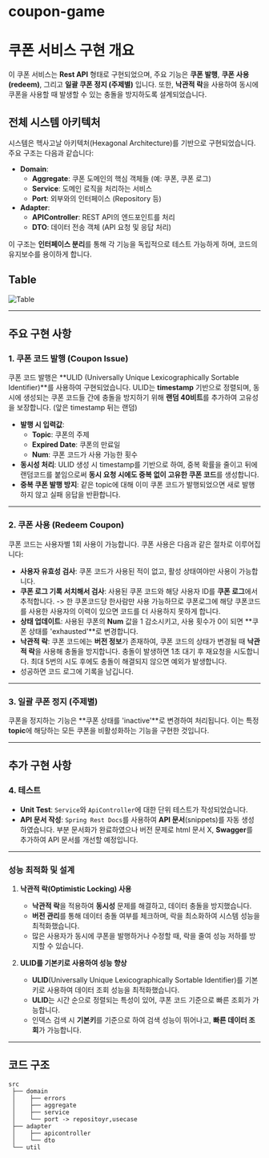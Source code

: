 # coupon-game
# 쿠폰 서비스 구현 개요

이 쿠폰 서비스는 **Rest API** 형태로 구현되었으며, 주요 기능은 **쿠폰 발행**, **쿠폰 사용 (redeem)**, 그리고 **일괄 쿠폰 정지 (주제별)** 입니다. 또한, **낙관적 락**을 사용하여 동시에 쿠폰을 사용할 때 발생할 수 있는 충돌을 방지하도록 설계되었습니다. 

## 전체 시스템 아키텍처

시스템은 헥사고날 아키텍처(Hexagonal Architecture)를 기반으로 구현되었습니다. 주요 구조는 다음과 같습니다:

- **Domain**: 
  - **Aggregate**: 쿠폰 도메인의 핵심 객체들 (예: 쿠폰, 쿠폰 로그)
  - **Service**: 도메인 로직을 처리하는 서비스
  - **Port**: 외부와의 인터페이스 (Repository 등)
- **Adapter**:
  - **APIController**: REST API의 엔드포인트를 처리
  - **DTO**: 데이터 전송 객체 (API 요청 및 응답 처리)

이 구조는 **인터페이스 분리**를 통해 각 기능을 독립적으로 테스트 가능하게 하며, 코드의 유지보수를 용이하게 합니다.

## Table
![Table](https://github.com/user-attachments/assets/25326554-ea31-4677-8a72-48d13eb4ad44)


---

## 주요 구현 사항

### 1. 쿠폰 코드 발행 (Coupon Issue)

쿠폰 코드 발행은 **ULID (Universally Unique Lexicographically Sortable Identifier)**를 사용하여 구현되었습니다. ULID는 **timestamp** 기반으로 정렬되며, 동시에 생성되는 쿠폰 코드들 간에 충돌을 방지하기 위해 **랜덤 40비트**를 추가하여 고유성을 보장합니다. (앞은 timestamp 뒤는 랜덤)

- **발행 시 입력값**:
  - **Topic**: 쿠폰의 주제
  - **Expired Date**: 쿠폰의 만료일
  - **Num**: 쿠폰 코드가 사용 가능한 횟수
- **동시성 처리**: ULID 생성 시 timestamp를 기반으로 하여, 중복 확률을 줄이고 뒤에 랜덤코드를 붙임으로써 **동시 요청 시에도 중복 없이 고유한 쿠폰 코드**를 생성합니다.
- **중복 쿠폰 발행 방지**: 같은 topic에 대해 이미 쿠폰 코드가 발행되었으면 새로 발행하지 않고 실패 응답을 반환합니다. 

---

### 2. 쿠폰 사용 (Redeem Coupon)

쿠폰 코드는 사용자별 1회 사용이 가능합니다. 
쿠폰 사용은 다음과 같은 절차로 이루어집니다:

- **사용자 유효성 검사**: 쿠폰 코드가 사용된 적이 없고, 활성 상태여야만 사용이 가능합니다.
- **쿠폰 로그 기록 서치해서 검사**: 사용된 쿠폰 코드와 해당 사용자 ID를 **쿠폰 로그**에서 추적합니다. -> 한 쿠폰코드당 한사람만 사용 가능하므로 쿠폰로그에 해당 쿠폰코드를 사용한 사용자의 이력이 있으면 코드를 더 사용하지 못하게 합니다.
- **상태 업데이트**: 사용된 쿠폰의 **Num** 값을 1 감소시키고, 사용 횟수가 0이 되면 **쿠폰 상태를 'exhausted'**로 변경합니다.
- **낙관적 락**: 쿠폰 코드에는 **버전 정보**가 존재하여, 쿠폰 코드의 상태가 변경될 때 **낙관적 락**을 사용해 충돌을 방지합니다. 충돌이 발생하면 1초 대기 후 재요청을 시도합니다. 최대 5번의 시도 후에도 충돌이 해결되지 않으면 예외가 발생합니다.
- 성공하면 코드 로그에 기록을 남깁니다.
---

### 3. 일괄 쿠폰 정지 (주제별)

쿠폰을 정지하는 기능은 **쿠폰 상태를 'inactive'**로 변경하여 처리됩니다. 이는 특정 **topic**에 해당하는 모든 쿠폰을 비활성화하는 기능을 구현한 것입니다.

---

## 추가 구현 사항

### 4. 테스트

- **Unit Test**: `Service`와 `ApiController`에 대한 단위 테스트가 작성되었습니다.
- **API 문서 작성**: `Spring Rest Docs`를 사용하여 **API 문서**(snippets)를 자동 생성하였습니다. 부분 문서화가 완료하였으나 버전 문제로 html 문서 X, **Swagger**를 추가하여 API 문서를 개선할 예정입니다.

---

### 성능 최적화 및 설계

1. **낙관적 락(Optimistic Locking) 사용**
   - **낙관적 락**을 적용하여 **동시성** 문제를 해결하고, 데이터 충돌을 방지했습니다.
   - **버전 관리**를 통해 데이터 충돌 여부를 체크하며, 락을 최소화하여 시스템 성능을 최적화했습니다.
   - 많은 사용자가 동시에 쿠폰을 발행하거나 수정할 때, 락을 줄여 성능 저하를 방지할 수 있습니다.

2. **ULID를 기본키로 사용하여 성능 향상**
   - **ULID**(Universally Unique Lexicographically Sortable Identifier)를 기본키로 사용하여 데이터 조회 성능을 최적화했습니다.
   - **ULID**는 시간 순으로 정렬되는 특성이 있어, 쿠폰 코드 기준으로 빠른 조회가 가능합니다.
   - 인덱스 검색 시 **기본키**를 기준으로 하여 검색 성능이 뛰어나고, **빠른 데이터 조회**가 가능합니다.

---

## 코드 구조

```plaintext
src
 ├── domain
 │    ├── errors   
 │    ├── aggregate
 │    ├── service
 │    └── port -> repositoyr,usecase
 ├── adapter
 │    ├── apicontroller
 │    └── dto
 └── util
